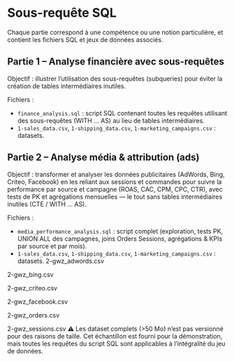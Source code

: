 # Sous-requête SQL

Chaque partie correspond à une compétence ou une notion particulière, et contient les fichiers SQL et jeux de données associés.

## Partie 1 – Analyse financière avec sous-requêtes

Objectif : illustrer l’utilisation des sous-requêtes (subqueries) pour éviter la création de tables intermédiaires inutiles.

Fichiers :
- `finance_analysis.sql` : script SQL contenant toutes les requêtes utilisant des sous-requêtes (WITH ... AS) au lieu de tables intermédiaires.
- `1-sales_data.csv`, `1-shipping_data.csv`, `1-marketing_campaigns.csv` : datasets.

## Partie 2 – Analyse média & attribution (ads)

Objectif : transformer et analyser les données publicitaires (AdWords, Bing, Criteo, Facebook) en les reliant aux sessions et commandes pour suivre la performance par source et campagne (ROAS, CAC, CPM, CPC, CTR), avec tests de PK et agrégations mensuelles — le tout sans tables intermédiaires inutiles (CTE / WITH … AS).

Fichiers :
- `media_performance_analysis.sql` : script complet (exploration, tests PK, UNION ALL des campagnes, joins Orders Sessions, agrégations & KPIs par source et par mois).
- `1-sales_data.csv`, `1-shipping_data.csv`, `1-marketing_campaigns.csv` : datasets.
2-gwz_adwords.csv

2-gwz_bing.csv

2-gwz_criteo.csv

2-gwz_facebook.csv

2-gwz_orders.csv

2-gwz_sessions.csv
⚠️ Les dataset complets (>50 Mo) n’est pas versionné pour des raisons de taille. Cet échantillon est fourni pour la démonstration, mais toutes les requêtes du script SQL sont applicables à l’intégralité du jeu de données.
